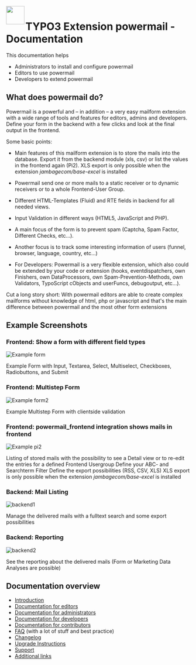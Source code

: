 <img align="left" src="../Resources/Public/Icons/powermail.svg" width="50" />

# TYPO3 Extension powermail - Documentation

This documentation helps
* Administrators to install and configure powermail
* Editors to use powermail
* Developers to extend powermail

## What does powermail do?

Powermail is a powerful and – in addition – a very easy mailform
extension with a wide range of tools and features for editors, admins
and developers. Define your form in the backend with a few clicks and
look at the final output in the frontend.

Some basic points:

- Main features of this mailform extension is to store the mails into
  the database. Export it from the backend module (xls, csv) or list the
  values in the frontend again (Pi2). XLS export is only possible when the extension *jambagecom/base-excel*
  is installed

- Powermail send one or more mails to a static receiver or to dynamic receivers or
  to a whole Frontend-User Group.

- Different HTML-Templates (Fluid) and RTE fields in backend for all
  needed views.

- Input Validation in different ways (HTML5, JavaScript and PHP).

- A main focus of the form is to prevent spam (Captcha, Spam Factor,
  Different Checks, etc...).

- Another focus is to track some interesting information of users
  (funnel, browser, language, country, etc...)

- For Developers: Powermail is a very flexible extension, which also
  could be extended by your code or extension (hooks, eventdispatchers,
  own Finishers, own DataProcessors, own Spam-Prevention-Methods,
  own Validators, TypoScript cObjects and userFuncs, debugoutput, etc...).

Cut a long story short: With powermail editors are able to create complex
mailforms without knowledge of html, php or javascript and that's the main difference
between powermail and the most other form extensions

## Example Screenshots


### Frontend: Show a form with different field types

![Example form](Images/frontend1.png "Example Form")

Example Form with Input, Textarea, Select, Multiselect, Checkboxes, Radiobuttons, and Submit


### Frontend: Multistep Form

![Example form2](Images/frontend2.png "Example Form with validation")

Example Multistep Form with clientside validation


### Frontend: powermail_frontend integration shows mails in frontend

![Example pi2](Images/frontend_pi2.png)

Listing of stored mails with the possibility to see a Detail view or to re-edit the entries for a defined Frontend Usergroup
Define your ABC- and Searchterm Filter
Define the export possibilities (RSS, CSV, XLS)
XLS export is only possible when the extension *jambagecom/base-excel* is installed


### Backend: Mail Listing

![backend1](Images/backend1.png)

Manage the delivered mails with a fulltext search and some export possibilities


### Backend: Reporting

![backend2](Images/backend2.png)

See the reporting about the delivered mails (Form or Marketing Data Analyses are possible)


## Documentation overview

* [Introduction](/Documentation/Readme.md)
* [Documentation for editors](/Documentation/ForEditors/Readme.md)
* [Documentation for administrators](/Documentation/ForAdministrators/Readme.md)
* [Documentation for developers](/Documentation/ForDevelopers/Readme.md)
* [Documentation for contributors](/Documentation/ForContributors/Readme.md)
* [FAQ](/Documentation/FAQ/Readme.md) (with a lot of stuff and best practice)
* [Changelog](/Documentation/Changelog/Readme.md)
* [Upgrade Instructions](/Documentation/Changelog/UpgradeInstructions.md)
* [Support](/Documentation/Support/Readme.md)
* [Additional links](/Documentation/Links/Readme.md)
